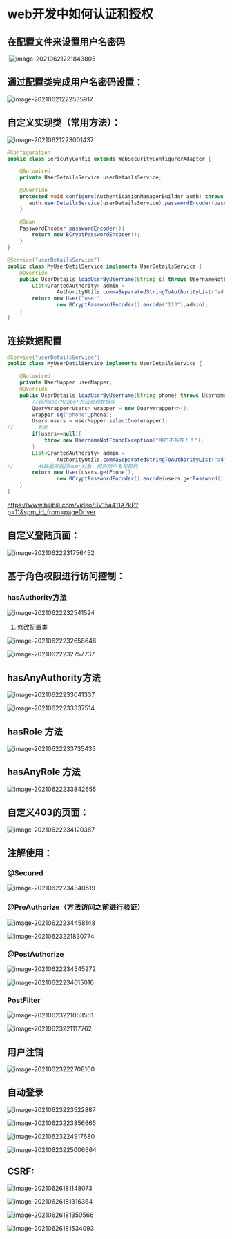# web开发中如何认证和授权

## 在配置文件来设置用户名密码

​	![image-20210621221843805](https://raw.githubusercontent.com/xgdwudi/images/master/img/image-20210621221843805.png)

## 通过配置类完成用户名密码设置：



![image-20210621222535917](https://raw.githubusercontent.com/xgdwudi/images/master/img/image-20210621222535917.png)

## 自定义实现类（常用方法）：

![image-20210621223001437](https://raw.githubusercontent.com/xgdwudi/images/master/img/image-20210621223001437.png)

```java
@Configuration
public class SericutyConfig extends WebSecurityConfigurerAdapter {

    @Autowired
    private UserDetailsService userDetailsService;

    @Override
    protected void configure(AuthenticationManagerBuilder auth) throws Exception {
       auth.userDetailsService(userDetailsService).passwordEncoder(passwordEncoder());
    }

    @Bean
    PasswordEncoder passwordEncoder(){
        return new BCryptPasswordEncoder();
    }
}
```

```java
@Service("userDetailsService")
public class MyUserDetilService implements UserDetailsService {
    @Override
    public UserDetails loadUserByUsername(String s) throws UsernameNotFoundException {
        List<GrantedAuthority> admin =
                AuthorityUtils.commaSeparatedStringToAuthorityList("admin");
        return new User("user",
                new BCryptPasswordEncoder().encode("123"),admin);
    }
}
```

## 连接数据配置

```java
@Service("userDetailsService")
public class MyUserDetilService implements UserDetailsService {

    @Autowired
    private UserMapper userMapper;
    @Override
    public UserDetails loadUserByUsername(String phone) throws UsernameNotFoundException {
        //调用userMapper方法查询数据库
        QueryWrapper<Users> wrapper = new QueryWrapper<>();
        wrapper.eq("phone",phone);
        Users users = userMapper.selectOne(wrapper);
//        判断
        if(users==null){
            throw new UsernameNotFoundException("用户不存在！！");
        }
        List<GrantedAuthority> admin =
                AuthorityUtils.commaSeparatedStringToAuthorityList("admin");
//        从数据库返回user对象，得到用户名和密码
        return new User(users.getPhone(),
                new BCryptPasswordEncoder().encode(users.getPassword()),admin);
    }
}
```

https://www.bilibili.com/video/BV15a411A7kP?p=11&spm_id_from=pageDriver

## 自定义登陆页面：

![image-20210622231756452](https://raw.githubusercontent.com/xgdwudi/images/master/img/image-20210622231756452.png)

## 基于角色权限进行访问控制：

### hasAuthority方法

![image-20210622232541524](https://raw.githubusercontent.com/xgdwudi/images/master/img/image-20210622232541524.png)

1. 修改配置类

![image-20210622232658646](https://raw.githubusercontent.com/xgdwudi/images/master/img/image-20210622232658646.png)

![image-20210622232757737](https://raw.githubusercontent.com/xgdwudi/images/master/img/image-20210622232757737.png)

## hasAnyAuthority方法

![image-20210622233041337](https://raw.githubusercontent.com/xgdwudi/images/master/img/image-20210622233041337.png)

![image-20210622233337514](https://raw.githubusercontent.com/xgdwudi/images/master/img/image-20210622233337514.png)

## hasRole 方法

![image-20210622233735433](https://raw.githubusercontent.com/xgdwudi/images/master/img/image-20210622233735433.png)

## hasAnyRole 方法

![image-20210622233842655](https://raw.githubusercontent.com/xgdwudi/images/master/img/image-20210622233842655.png)

## 自定义403的页面：

![image-20210622234120387](https://raw.githubusercontent.com/xgdwudi/images/master/img/image-20210622234120387.png)

## 注解使用：

### @Secured

![image-20210622234340519](https://raw.githubusercontent.com/xgdwudi/images/master/img/image-20210622234340519.png)

### @PreAuthorize（方法访问之前进行验证）

![image-20210622234458148](https://raw.githubusercontent.com/xgdwudi/images/master/img/image-20210622234458148.png)

![image-20210623221830774](https://raw.githubusercontent.com/xgdwudi/images/master/img/image-20210623221830774.png)

### @PostAuthorize

![image-20210622234545272](https://raw.githubusercontent.com/xgdwudi/images/master/img/image-20210622234545272.png)

![image-20210622234615016](https://raw.githubusercontent.com/xgdwudi/images/master/img/image-20210622234615016.png)

### PostFilter

![image-20210623221053551](https://raw.githubusercontent.com/xgdwudi/images/master/img/image-20210623221053551.png)

![image-20210623221117762](https://raw.githubusercontent.com/xgdwudi/images/master/img/image-20210623221117762.png)

## 用户注销

![image-20210623222708100](https://raw.githubusercontent.com/xgdwudi/images/master/img/image-20210623222708100.png)

## 自动登录

![image-20210623223522887](https://raw.githubusercontent.com/xgdwudi/images/master/img/image-20210623223522887.png)

![image-20210623223856665](https://raw.githubusercontent.com/xgdwudi/images/master/img/image-20210623223856665.png)

![image-20210623224917680](https://raw.githubusercontent.com/xgdwudi/images/master/img/image-20210623224917680.png)

![image-20210623225006664](https://raw.githubusercontent.com/xgdwudi/images/master/img/image-20210623225006664.png)

## CSRF:

![image-20210626181148073](https://raw.githubusercontent.com/xgdwudi/images/master/img/image-20210626181148073.png)

![image-20210626181316364](https://raw.githubusercontent.com/xgdwudi/images/master/img/image-20210626181316364.png)

![image-20210626181350566](https://raw.githubusercontent.com/xgdwudi/images/master/img/image-20210626181350566.png)

![image-20210626181534093](https://raw.githubusercontent.com/xgdwudi/images/master/img/image-20210626181534093.png)